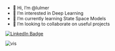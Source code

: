 - 👋 Hi, I’m @lulmer
- 👀 I’m interested in Deep Learning
- 🌱 I’m currently learning State Space Models 
- 💞️ I’m looking to collaborate on useful projects

<div id="badges">
  <a href="https://www.linkedin.com/in/louisulmer/">
    <img src="https://img.shields.io/badge/LinkedIn-blue?style=for-the-badge&logo=linkedin&logoColor=white" alt="LinkedIn Badge"/>
  </a>
</div>

![vis](https://github-readme-streak-stats.herokuapp.com/?user=lulmer)
